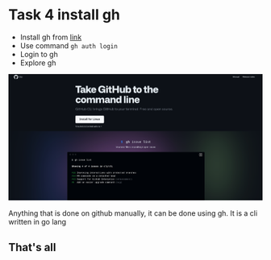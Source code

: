 # Task 4 install gh

* Install gh from [link](https://github.com/cli/cli/releases/tag/v2.52.0)
* Use command `gh auth login`
* Login to gh
* Explore gh

![134234242342](./images/134234242342.png)

Anything that is done on github manually, it can be done using gh. It is a cli written in go lang

## That's all
